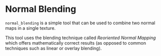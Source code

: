 # Normal Blending

`normal_blending` is a simple tool that can be used to combine two normal maps in a single texture.

This tool uses the blending technique called _Reoriented Normal Mapping_ which offers mathematically
correct results (as opposed to common techniques such as linear or overlay blending).
